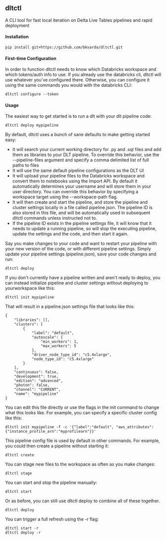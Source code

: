 ## dltctl
A CLI tool for fast local iteration on Delta Live Tables pipelines and rapid deployment

#### Installation
```
pip install git+https://github.com/bkvarda/dltctl.git
```

#### First-time Configuration
In order to function dltctl needs to know which Databricks workspace and which tokens/auth info to use. If you already use the databricks cli, dltctl will use whatever you've configured there. Otherwise, you can configure it using the same commands you would with the databricks CLI:
```
dltctl configure --token
```

#### Usage
 The easiest way to get started is to run a dlt with your dlt pipeline code:
```
dltctl deploy mypipeline
```
By default, dltctl uses a bunch of sane defaults to make getting started easy:
- It will search your current working directory for .py and .sql files and add them as libraries to your DLT pipeline. To override this behavior, use the --pipeline-files argument and specify a comma delimited list of full paths to files
- It will use the same default pipeline configurations as the DLT UI
- It will upload your pipeline files to the Databricks workspace and convert them to notebooks using the Import API. By default it automatically determines your username and will store them in your user directory. You can override this behavior by specifying a workspace target using the --workspace-path flag. 
- It will then create and start the pipeline, and store the pipeline and cluster settings locally in a file called pipeline.json. The pipeline ID is also stored in this file, and will be automatically used in subsequent dltctl commands unless instructed not to. 
- If the pipeline ID exists in the pipeline settings file, it will know that it needs to update a running pipeline, so will stop the executing pipeline, update the settings and the code, and then start it again. 

Say you make changes to your code and want to restart your pipeline with your new version of the code, or with different pipeline settings. Simply update your pipeline settings (pipeline.json), save your code changes and run:
```
dltctl deploy
``` 
If you don't currently have a pipeline written and aren't ready to deploy, you can instead initialize pipeline and cluster settings without deploying to yourworkspace like this:
```
dltctl init mypipeline
```
That will result in a pipeline.json settings file that looks like this:
```
{
    "libraries": [],
    "clusters": [
        {
            "label": "default",
            "autoscale": {
                "min_workers": 1,
                "max_workers": 5
            },
            "driver_node_type_id": "c5.4xlarge",
            "node_type_id": "c5.4xlarge"
        }
    ],
    "continuous": false,
    "development": true,
    "edition": "advanced",
    "photon": false,
    "channel": "CURRENT",
    "name": "mypipeline"
}
```
You can edit this file directly or use the flags in the init command to change what this looks like. For example, you can specify a specific cluster config like this:
```
dltctl init mypipeline -f -c '{"label":"default", "aws_attributes": {"instance_profile_arn":"myprofilearn"}}'
```
This pipeline config file is used by default in other commands. For example, you could then create a pipeline without starting it:
```
dltctl create
```
You can stage new files to the workspace as often as you make changes:
```
dltctl stage
```
You can start and stop the pipeline manually:
```
dltctl start
```

Or as before, you can still use dltctl deploy to combine all of these together.
```
dltctl deploy
```
You can trigger a full refresh using the -r flag:
```
dltctl start -r
dltctl deploy -r
```





